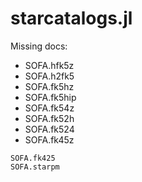 # starcatalogs.jl

Missing docs:

- SOFA.hfk5z
- SOFA.h2fk5
- SOFA.fk5hz
- SOFA.fk5hip
- SOFA.fk54z
- SOFA.fk52h
- SOFA.fk524
- SOFA.fk45z


```@docs
SOFA.fk425
SOFA.starpm
```

